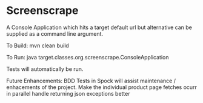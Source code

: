# Screenscrape
A Console Application which hits a target default url but alternative can be supplied as a command line argument.

To Build:
mvn clean build

To Run: 
java target.classes.org.screenscrape.ConsoleApplication

Tests will automatically be run.

Future Enhancements:
BDD Tests in Spock will assist maintenance / enhacements of the project.
Make the individual product page fetches ocurr in parallel
handle returning json exceptions better

